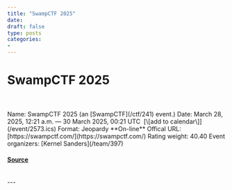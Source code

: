 ```yaml
---
title: "SwampCTF 2025"
date: 
draft: false
type: posts
categories: 
- 
---
```

# SwampCTF 2025

<br/>

<br/>
Name: SwampCTF 2025 (an [SwampCTF](/ctf/241) event.)  
Date: March 28, 2025, 12:21 a.m. — 30 March 2025, 00:21 UTC  [\[add to calendar\]](/event/2573.ics)  
Format: Jeopardy  
**On-line**  
Offical URL: [https://swampctf.com/](https://swampctf.com/)  
Rating weight: 40.40  
Event organizers: [Kernel Sanders](/team/397)

#### [Source](https://ctftime.org/event/2573)

<br/>
---
